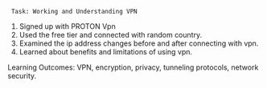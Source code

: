      Task: Working and Understanding VPN
1. Signed up with PROTON Vpn
2. Used the free tier and connected with random country.
3. Examined the ip address changes before and after connecting with vpn.
4. Learned about benefits and limitations of using vpn.

Learning Outcomes: VPN, encryption, privacy, tunneling protocols, network security.
